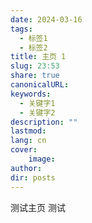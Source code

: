 ```yaml
---
date: 2024-03-16
tags:
  - 标签1
  - 标签2
title: 主页 1
slug: 23:53
share: true
canonicalURL: 
keywords:
  - 关键字1
  - 关键字2
description: ""
lastmod: 
lang: cn
cover:
    image: 
author: 
dir: posts
---
```

测试主页
测试